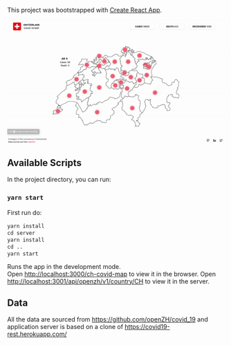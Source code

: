 This project was bootstrapped with [Create React App](https://github.com/facebook/create-react-app).

![](demo.gif)

## Available Scripts

In the project directory, you can run:

### `yarn start`
First run do:
	
~~~~
yarn install
cd server 
yarn install
cd ..
yarn start
~~~~

Runs the app in the development mode.<br />
Open [http://localhost:3000/ch-covid-map](http://localhost:3000/ch-covid-map) to view it in the browser.
Open [http://localhost:3001/api/openzh/v1/country/CH](http://localhost:3001/api/openzh/v1/country/CH) to view it in the server.

## Data
All the data are sourced from https://github.com/openZH/covid_19 and application server is based on a clone of https://covid19-rest.herokuapp.com/
